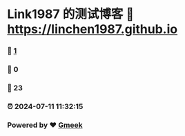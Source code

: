 # Link1987 的测试博客 :link: https://linchen1987.github.io 
### :page_facing_up: [1](https://linchen1987.github.io/tag.html) 
### :speech_balloon: 0 
### :hibiscus: 23 
### :alarm_clock: 2024-07-11 11:32:15 
### Powered by :heart: [Gmeek](https://github.com/Meekdai/Gmeek)
